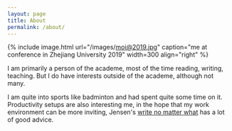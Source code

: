 ```yaml
---
layout: page
title: About
permalink: /about/
---
```


{% include image.html url="/images/moi@2019.jpg" caption="me at conference in Zhejiang University 2019" width=300 align="right" %}

I am primarily a person of the academe, most of the time reading, writing, teaching. But I do have interests outside of the academe, although not many. 


I am quite into sports like badminton and had spent quite some time on it. Productivity setups are also interesting me, in the hope that my work environment can be more inviting, Jensen's [write no matter what](https://www.amazon.com/Write-Matter-What-Academics-Publishing/dp/022646170X) has a lot of good advice.